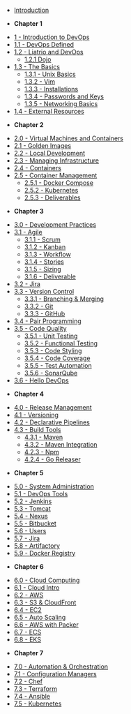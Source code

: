<!-- docs/_sidebar.md -->

- [Introduction](/)
* **Chapter 1**
- [1 - Introduction to DevOps](1-introduction/overview.md)
- [1.1 - DevOps Defined](1-introduction/devops-defined.md)
- [1.2 - Liatrio and DevOps](1-introduction/liatrio-and-devops.md)
  - [1.2.1 Dojo](1-introduction/dojo.md)
- [1.3 - The Basics](1-introduction/basics.md)
  - [1.3.1 - Unix Basics](1-introduction/basics-unix.md)
  - [1.3.2 - Vim](1-introduction/basics-vim.md)
  - [1.3.3 - Installations](1-introduction/basics-installations.md)
  - [1.3.4 - Passwords and Keys](1-introduction/basics-passwords-and-keys.md)
  - [1.3.5 - Networking Basics](1-introduction/basics-networking.md)
- [1.4 - External Resources](1-introduction/external-resources.md)
* **Chapter 2**
- [2.0 - Virtual Machines and Containers](2-virtual-machines-containers/overview.md)
- [2.1 - Golden Images](2-virtual-machines-containers/golden-images.md)
- [2.2 - Local Development](2-virtual-machines-containers/local-development.md)
- [2.3 - Managing Infrastructure](2-virtual-machines-containers/managing-infrastructure.md)
- [2.4 - Containers](2-virtual-machines-containers/containers.md)
- [2.5 - Container Management](2-virtual-machines-containers/container-management.md)
  - [2.5.1 - Docker Compose](2-virtual-machines-containers/container-management_docker-compose.md)
  - [2.5.2 - Kubernetes](2-virtual-machines-containers/container-management_kubernetes.md)
  - [2.5.3 - Deliverables](2-virtual-machines-containers/container-management_deliverables.md)
* **Chapter 3**
- [3.0 - Development Practices](3/overview.md)
- [3.1 - Agile](3/agile.md)
  - [3.1.1 - Scrum](3/agile_scrum.md)
  - [3.1.2 - Kanban](3/agile_kanban.md)
  - [3.1.3 - Workflow](3/agile_workflow.md)
  - [3.1.4 - Stories](3/agile_stories.md)
  - [3.1.5 - Sizing](3/agile_sizing.md)
  - [3.1.6 - Deliverable](3/agile_deliverable.md)
- [3.2 - Jira](3/jira.md)
- [3.3 - Version Control](3/version-control.md)
  - [3.3.1 - Branching & Merging](3/version-control_branching-merging.md)
  - [3.3.2 - Git](3/version-control_git.md)
  - [3.3.3 - GitHub](3/version-control_github.md)
- [3.4 - Pair Programming](3/pair-programming.md)
- [3.5 - Code Quality](3/code-quality.md)
  - [3.5.1 - Unit Testing](3/code-quality_unit-testing.md)
  - [3.5.2 - Functional Testing](3/code-quality_functional-testing.md)
  - [3.5.3 - Code Styling](3/code-quality_code-styling.md)
  - [3.5.4 - Code Coverage](3/code-quality_code-coverage.md)
  - [3.5.5 - Test Automation](3/code-quality_test-automation.md)
  - [3.5.6 - SonarQube](3/sonarqube.md)
- [3.6 - Hello DevOps](3/hello-devops.md)
* **Chapter 4**
- [4.0 - Release Management](4/overview.md)
- [4.1 - Versioning](4/versioning.md)
- [4.2 - Declarative Pipelines](4/declarative-pipelines.md)
- [4.3 - Build Tools](4/build-tools.md)
  - [4.3.1 - Maven](4/build-tools_maven.md)
  - [4.3.2 - Maven Integration](4/build-tools_maven-integration.md)
  - [4.2.3 - Npm](4/build-tools_npm.md)
  - [4.2.4 - Go Releaser](4/build-tools_go-releaser.md)

* **Chapter 5**
- [5.0 - System Administration](5/5.0-overview.md)
- [5.1 - DevOps Tools](5/5.1-devops-tools.md)
- [5.2 - Jenkins](5/5.2-jenkins.md)
- [5.3 - Tomcat](5/5.3-tomcat.md)
- [5.4 - Nexus](5/5.4-nexus.md)
- [5.5 - Bitbucket](5/5.5-bitbucket.md)
- [5.6 - Users](5/5.6-users.md)
- [5.7 - Jira](5/5.7-jira.md)
- [5.8 - Artifactory](5/5.8-artifactory.md)
- [5.9 - Docker Registry](5/5.9-docker-registry.md)
* **Chapter 6**
- [6.0 - Cloud Computing](6/6.0-overview.md)
- [6.1 - Cloud Intro](6/6.1-cloud.md)
- [6.2 - AWS](6/6.2-aws.md)
- [6.3 - S3 & CloudFront](6/6.3-s3-cloudfront.md)
- [6.4 - EC2](6/6.4-ec2.md)
- [6.5 - Auto Scaling](6/6.5-auto-scaling.md)
- [6.6 - AWS with Packer](6/6.6-aws-packer.md)
- [6.7 - ECS](6/6.7-ecs.md)
- [6.8 - EKS](6/6.8-eks.md)
* **Chapter 7**
- [7.0 - Automation & Orchestration](7/7.0-overview.md)
- [7.1 - Configuration Managers](7/7.1-configuration-managers.md)
- [7.2 - Chef](7/7.2-chef.md)
- [7.3 - Terraform](7/7.3-terraform)
- [7.4 - Ansible](7/7.4-ansible.md)
- [7.5 - Kubernetes](7/7.5-kubernetes.md)

